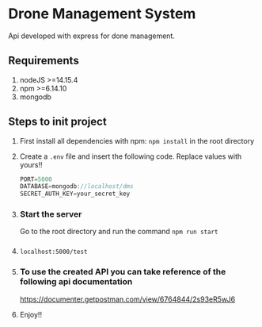 # Drone Management System

Api developed with express for done management.

## Requirements

1. nodeJS >=14.15.4
2. npm >=6.14.10
3. mongodb

## Steps to init project

1.  First install all dependencies with npm:
    `npm install` in the root directory
2.  Create a `.env` file and insert the following code. Replace values with yours!!

    ```javascript
    PORT=5000
    DATABASE=mongodb://localhost/dms
    SECRET_AUTH_KEY=your_secret_key
    ```

3.  ### Start the server
    Go to the root directory and run the command `npm run start`
4.  ###

    ```javacript
    localhost:5000/test
    ```

5.  ### To use the created API you can take reference of the following api documentation

    https://documenter.getpostman.com/view/6764844/2s93eR5wJ6

6.  Enjoy!!
